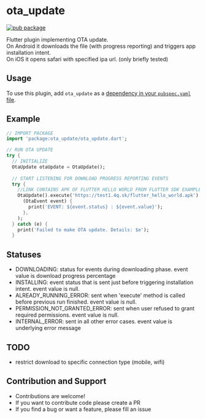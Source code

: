 # ota_update

[![pub package](https://img.shields.io/pub/v/signature.svg)](https://pub.dartlang.org/packages/ota_update)

Flutter plugin implementing OTA update.\
On Android it downloads the file (with progress reporting) and triggers app installation intent.\
On iOS it opens safari with specified ipa url. (only briefly tested)

## Usage

To use this plugin, add `ota_update` as a [dependency in your `pubspec.yaml` file](https://flutter.io/platform-plugins/).

## Example

``` dart
// IMPORT PACKAGE
import 'package:ota_update/ota_update.dart';

// RUN OTA UPDATE 
try {
  // INITIALIZE
  OtaUpdate otaUpdate = OtaUpdate();
  
  // START LISTENING FOR DOWNLOAD PROGRESS REPORTING EVENTS
  try {
    //LINK CONTAINS APK OF FLUTTER HELLO WORLD FROM FLUTTER SDK EXAMPLES
    OtaUpdate().execute('https://test1.4q.sk/flutter_hello_world.apk').listen(
      (OtaEvent event) {
        print('EVENT: ${event.status} : ${event.value}');
      },
    );
  } catch (e) {
    print('Failed to make OTA update. Details: $e');
  }
```

## Statuses
* DOWNLOADING: status for events during downloading phase. event value is download progress percentage
* INSTALLING: event status that is sent just before triggering installation intent. event value is null.
* ALREADY_RUNNING_ERROR: sent when 'execute' method is called before previous run finished. event value is null.
* PERMISSION_NOT_GRANTED_ERROR: sent when user refused to grant required permissions. event value is null.
* INTERNAL_ERROR: sent in all other error cases. event value is underlying error message

## TODO
* restrict download to specific connection type (mobile, wifi)

## Contribution and Support
* Contributions are welcome!
* If you want to contribute code please create a PR
* If you find a bug or want a feature, please fill an issue